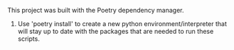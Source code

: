 This project was built with the Poetry dependency manager.

1. Use 'poetry install' to create a new python environment/interpreter that will stay up to date with the packages that are needed to run these scripts.
